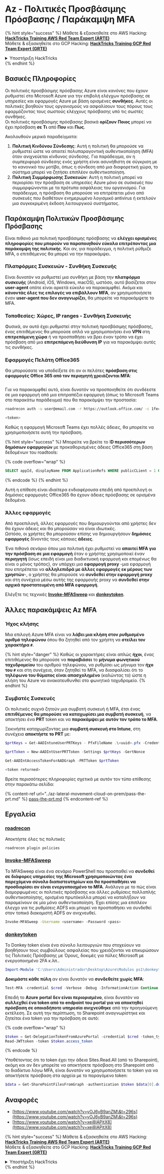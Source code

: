 # Az - Πολιτικές Προσβάσιμης Πρόσβασης / Παράκαμψη MFA

{% hint style="success" %}
Μάθετε & εξασκηθείτε στο AWS Hacking:<img src="../../../.gitbook/assets/image (1) (1) (1).png" alt="" data-size="line">[**HackTricks Training AWS Red Team Expert (ARTE)**](https://training.hacktricks.xyz/courses/arte)<img src="../../../.gitbook/assets/image (1) (1) (1).png" alt="" data-size="line">\
Μάθετε & εξασκηθείτε στο GCP Hacking: <img src="../../../.gitbook/assets/image (2).png" alt="" data-size="line">[**HackTricks Training GCP Red Team Expert (GRTE)**<img src="../../../.gitbook/assets/image (2).png" alt="" data-size="line">](https://training.hacktricks.xyz/courses/grte)

<details>

<summary>Υποστήριξη HackTricks</summary>

* Ελέγξτε τα [**σχέδια συνδρομής**](https://github.com/sponsors/carlospolop)!
* **Εγγραφείτε στην** 💬 [**ομάδα Discord**](https://discord.gg/hRep4RUj7f) ή στην [**ομάδα telegram**](https://t.me/peass) ή **ακολουθήστε** μας στο **Twitter** 🐦 [**@hacktricks\_live**](https://twitter.com/hacktricks_live)**.**
* **Μοιραστείτε κόλπα hacking υποβάλλοντας PRs στα** [**HackTricks**](https://github.com/carlospolop/hacktricks) και [**HackTricks Cloud**](https://github.com/carlospolop/hacktricks-cloud) github repos.

</details>
{% endhint %}

## Βασικές Πληροφορίες

Οι πολιτικές προσβάσιμης πρόσβασης Azure είναι κανόνες που έχουν ρυθμιστεί στο Microsoft Azure για την επιβολή ελέγχων πρόσβασης σε υπηρεσίες και εφαρμογές Azure με βάση ορισμένες **συνθήκες**. Αυτές οι πολιτικές βοηθούν τους οργανισμούς να ασφαλίσουν τους πόρους τους εφαρμόζοντας τους σωστούς ελέγχους πρόσβασης υπό τις σωστές συνθήκες.\
Οι πολιτικές προσβάσιμης πρόσβασης βασικά **ορίζουν** **Ποιος** μπορεί να έχει πρόσβαση **σε Τι** από **Που** και **Πως**.

Ακολουθούν μερικά παραδείγματα:

1. **Πολιτική Κινδύνου Σύνδεσης**: Αυτή η πολιτική θα μπορούσε να ρυθμιστεί ώστε να απαιτεί πολυπαραγοντική αυθεντικοποίηση (MFA) όταν ανιχνεύεται κίνδυνος σύνδεσης. Για παράδειγμα, αν η συμπεριφορά σύνδεσης ενός χρήστη είναι ασυνήθιστη σε σύγκριση με το κανονικό του μοτίβο, όπως η σύνδεση από μια διαφορετική χώρα, το σύστημα μπορεί να ζητήσει επιπλέον αυθεντικοποίηση.
2. **Πολιτική Συμμόρφωσης Συσκευών**: Αυτή η πολιτική μπορεί να περιορίσει την πρόσβαση σε υπηρεσίες Azure μόνο σε συσκευές που συμμορφώνονται με τα πρότυπα ασφάλειας του οργανισμού. Για παράδειγμα, η πρόσβαση θα μπορούσε να επιτρέπεται μόνο από συσκευές που διαθέτουν ενημερωμένο λογισμικό antivirus ή εκτελούν μια συγκεκριμένη έκδοση λειτουργικού συστήματος.

## Παράκαμψη Πολιτικών Προσβάσιμης Πρόσβασης

Είναι πιθανό μια πολιτική προσβάσιμης πρόσβασης να **ελέγχει ορισμένες πληροφορίες που μπορούν να παραποιηθούν εύκολα επιτρέποντας μια παράκαμψη της πολιτικής**. Και αν, για παράδειγμα, η πολιτική ρύθμιζε MFA, ο επιτιθέμενος θα μπορεί να την παρακάμψει.

### Πλατφόρμες Συσκευών - Συνθήκη Συσκευής

Είναι δυνατόν να ρυθμιστεί μια συνθήκη με βάση την **πλατφόρμα συσκευής** (Android, iOS, Windows, macOS), ωστόσο, αυτό βασίζεται στον **user-agent** οπότε είναι αρκετά εύκολο να παρακαμφθεί. Ακόμα και **κάνοντάς όλες τις επιλογές να επιβάλλουν MFA**, αν χρησιμοποιήσετε έναν **user-agent που δεν αναγνωρίζει**, θα μπορείτε να παρακάμψετε το MFA.

### Τοποθεσίες: Χώρες, IP ranges - Συνθήκη Συσκευής

Φυσικά, αν αυτό έχει ρυθμιστεί στην πολιτική προσβάσιμης πρόσβασης, ένας επιτιθέμενος θα μπορούσε απλά να χρησιμοποιήσει ένα **VPN** στη **επιτρεπόμενη χώρα** ή να προσπαθήσει να βρει έναν τρόπο να έχει πρόσβαση από μια **επιτρεπόμενη διεύθυνση IP** για να παρακάμψει αυτές τις συνθήκες.

### Εφαρμογές Πελάτη Office365

Θα μπορούσατε να υποδείξετε ότι αν οι πελάτες **πρόσβαση στις εφαρμογές Office 365 από τον περιηγητή χρειάζονται MFA**:

<figure><img src="../../../.gitbook/assets/image (318).png" alt=""><figcaption></figcaption></figure>

Για να παρακαμφθεί αυτό, είναι δυνατόν να προσποιηθείτε ότι συνδέεστε σε μια εφαρμογή από μια επιτραπέζια εφαρμογή (όπως το Microsoft Teams στο παρακάτω παράδειγμα) που θα παρακάμψει την προστασία:
```bash
roadrecon auth -u user@email.com -r https://outlook.office.com/ -c 1fec8e78-bce4-4aaf-ab1b-5451cc387264 --tokrns-stdout

<token>
```
Καθώς η εφαρμογή Microsoft Teams έχει πολλές άδειες, θα μπορείτε να χρησιμοποιήσετε αυτή την πρόσβαση.

{% hint style="success" %}
Μπορείτε να βρείτε το I**D περισσότερων δημόσιων εφαρμογών** με προκαθορισμένες άδειες Office365 στη βάση δεδομένων του roadtools:

{% code overflow="wrap" %}
```sql
SELECT appId, displayName FROM ApplicationRefs WHERE publicCLient = 1 ORDER BY displayName ASC
```
{% endcode %}
{% endhint %}

Αυτή η επίθεση είναι ιδιαίτερα ενδιαφέρουσα επειδή από προεπιλογή οι δημόσιες εφαρμογές Office365 θα έχουν άδειες πρόσβασης σε ορισμένα δεδομένα.

### Άλλες εφαρμογές

Από προεπιλογή, άλλες εφαρμογές που δημιουργούνται από χρήστες δεν θα έχουν άδειες και θα μπορούσαν να είναι ιδιωτικές.\
Ωστόσο, οι χρήστες θα μπορούσαν επίσης να δημιουργήσουν **δημόσιες** **εφαρμογές** δίνοντάς τους κάποιες **άδειες**.

Ένα πιθανό σενάριο όπου μια πολιτική έχει ρυθμιστεί να **απαιτεί MFA για την πρόσβαση σε μια εφαρμογή** όταν ο χρήστης χρησιμοποιεί έναν **περιηγητή** (ίσως επειδή είναι μια διαδικτυακή εφαρμογή και επομένως θα είναι ο μόνος τρόπος), αν υπάρχει μια **εφαρμογή proxy** -μια εφαρμογή που επιτρέπεται να **αλληλεπιδρά με άλλες εφαρμογές εκ μέρους των χρηστών**-, ο χρήστης θα μπορούσε να **συνδεθεί στην εφαρμογή proxy** και στη συνέχεια μέσω αυτής της εφαρμογής proxy να **συνδεθεί στην αρχικά προστατευμένη από MFA εφαρμογή**.

Ελέγξτε τις τεχνικές [**Invoke-MFASweep**](az-conditional-access-policies-mfa-bypass.md#invoke-mfasweep) και [**donkeytoken**](az-conditional-access-policies-mfa-bypass.md#donkeytoken).

## Άλλες παρακάμψεις Az MFA

### Ήχος κλήσης

Μια επιλογή Azure MFA είναι να **λάβει μια κλήση στον ρυθμισμένο αριθμό τηλεφώνου** όπου θα ζητηθεί από τον χρήστη να **στείλει τον χαρακτήρα `#`**.

{% hint style="danger" %}
Καθώς οι χαρακτήρες είναι απλώς **ήχοι**, ένας επιτιθέμενος θα μπορούσε να **παραβιάσει** το **μήνυμα φωνητικού ταχυδρομείου** του αριθμού τηλεφώνου, να ρυθμίσει ως μήνυμα τον **ήχο του `#`** και στη συνέχεια, όταν ζητηθεί το MFA, να διασφαλίσει ότι το **τηλέφωνο του θύματος είναι απασχολημένο** (καλώντας το) ώστε η κλήση του Azure να ανακατευθυνθεί στο φωνητικό ταχυδρομείο.
{% endhint %}

### Συμβατές Συσκευές

Οι πολιτικές συχνά ζητούν μια συμβατή συσκευή ή MFA, έτσι ένας **επιτιθέμενος θα μπορούσε να καταχωρίσει μια συμβατή συσκευή**, να αποκτήσει ένα **PRT** token και να **παρακάμψει με αυτόν τον τρόπο το MFA**.

Ξεκινήστε καταχωρίζοντας μια **συμβατή συσκευή στο Intune**, στη συνέχεια **αποκτήστε το PRT** με:
```powershell
$prtKeys = Get-AADIntuneUserPRTKeys - PfxFileName .\<uuid>.pfx -Credentials $credentials

$prtToken = New-AADIntUserPRTToken -Settings $prtKeys -GertNonce

Get-AADIntAccessTokenForAADGraph -PRTToken $prtToken

<token returned>
```
Βρείτε περισσότερες πληροφορίες σχετικά με αυτόν τον τύπο επίθεσης στην παρακάτω σελίδα:

{% content-ref url="../az-lateral-movement-cloud-on-prem/pass-the-prt.md" %}
[pass-the-prt.md](../az-lateral-movement-cloud-on-prem/pass-the-prt.md)
{% endcontent-ref %}

## Εργαλεία

### [roadrecon](https://github.com/dirkjanm/ROADtools)

Αποκτήστε όλες τις πολιτικές
```bash
roadrecon plugin policies
```
### [Invoke-MFASweep](https://github.com/dafthack/MFASweep)

Το MFASweep είναι ένα σενάριο PowerShell που προσπαθεί να **συνδεθεί σε διάφορες υπηρεσίες της Microsoft χρησιμοποιώντας ένα παρεχόμενο σύνολο διαπιστευτηρίων και θα προσπαθήσει να προσδιορίσει αν είναι ενεργοποιημένο το MFA**. Ανάλογα με το πώς είναι διαμορφωμένες οι πολιτικές πρόσβασης και άλλες ρυθμίσεις πολλαπλής αυθεντικοποίησης, ορισμένα πρωτόκολλα μπορεί να καταλήξουν να παραμείνουν σε μία μόνο αυθεντικοποίηση. Έχει επίσης μια επιπλέον έλεγχο για τις ρυθμίσεις ADFS και μπορεί να προσπαθήσει να συνδεθεί στον τοπικό διακομιστή ADFS αν ανιχνευθεί.
```bash
Invoke-MFASweep -Username <username> -Password <pass>
```
### [donkeytoken](https://github.com/silverhack/donkeytoken)

Το Donkey token είναι ένα σύνολο λειτουργιών που στοχεύουν να βοηθήσουν τους συμβούλους ασφαλείας που χρειάζονται να επικυρώσουν τις Πολιτικές Πρόσβασης με Όρους, δοκιμές για πύλες Microsoft με ενεργοποιημένο 2FA κ.λπ..
```powershell
Import-Module 'C:\Users\Administrador\Desktop\Azure\Modulos ps1\donkeytoken' -Force
```
**Δοκιμάστε κάθε πύλη** αν είναι δυνατόν να **συνδεθείτε χωρίς MFA**:
```powershell
Test-MFA -credential $cred -Verbose -Debug -InformationAction Continue
```
Επειδή το **Azure** **portal** **δεν είναι περιορισμένο**, είναι δυνατόν να **συλλεχθεί ένα token από το endpoint του portal για να αποκτηθεί πρόσβαση σε οποιαδήποτε υπηρεσία ανιχνεύθηκε** από την προηγούμενη εκτέλεση. Σε αυτή την περίπτωση, το Sharepoint αναγνωρίστηκε και ζητείται ένα token για την πρόσβαση σε αυτό:

{% code overflow="wrap" %}
```powershell
$token = Get-DelegationTokenFromAzurePortal -credential $cred -token_type microsoft.graph -extension_type Microsoft_Intune
Read-JWTtoken -token $token.access_token
```
{% endcode %}

Υποθέτοντας ότι το token έχει την άδεια Sites.Read.All (από το Sharepoint), ακόμη και αν δεν μπορείτε να αποκτήσετε πρόσβαση στο Sharepoint από το διαδίκτυο λόγω MFA, είναι δυνατόν να χρησιμοποιήσετε το token για να αποκτήσετε πρόσβαση στα αρχεία με το παραγόμενο token:
```powershell
$data = Get-SharePointFilesFromGraph -authentication $token $data[0].downloadUrl
```
## Αναφορές

* [https://www.youtube.com/watch?v=yOJ6yB9anZM\&t=296s](https://www.youtube.com/watch?v=yOJ6yB9anZM\&t=296s)
* [https://www.youtube.com/watch?v=xei8lAPitX8](https://www.youtube.com/watch?v=xei8lAPitX8)

{% hint style="success" %}
Μάθετε & εξασκηθείτε στο AWS Hacking:<img src="../../../.gitbook/assets/image (1) (1) (1).png" alt="" data-size="line">[**HackTricks Training AWS Red Team Expert (ARTE)**](https://training.hacktricks.xyz/courses/arte)<img src="../../../.gitbook/assets/image (1) (1) (1).png" alt="" data-size="line">\
Μάθετε & εξασκηθείτε στο GCP Hacking: <img src="../../../.gitbook/assets/image (2).png" alt="" data-size="line">[**HackTricks Training GCP Red Team Expert (GRTE)**<img src="../../../.gitbook/assets/image (2).png" alt="" data-size="line">](https://training.hacktricks.xyz/courses/grte)

<details>

<summary>Υποστήριξη HackTricks</summary>

* Ελέγξτε τα [**σχέδια συνδρομής**](https://github.com/sponsors/carlospolop)!
* **Εγγραφείτε στην** 💬 [**ομάδα Discord**](https://discord.gg/hRep4RUj7f) ή στην [**ομάδα telegram**](https://t.me/peass) ή **ακολουθήστε** μας στο **Twitter** 🐦 [**@hacktricks\_live**](https://twitter.com/hacktricks_live)**.**
* **Μοιραστείτε κόλπα hacking υποβάλλοντας PRs στα** [**HackTricks**](https://github.com/carlospolop/hacktricks) και [**HackTricks Cloud**](https://github.com/carlospolop/hacktricks-cloud) github repos.

</details>
{% endhint %}
